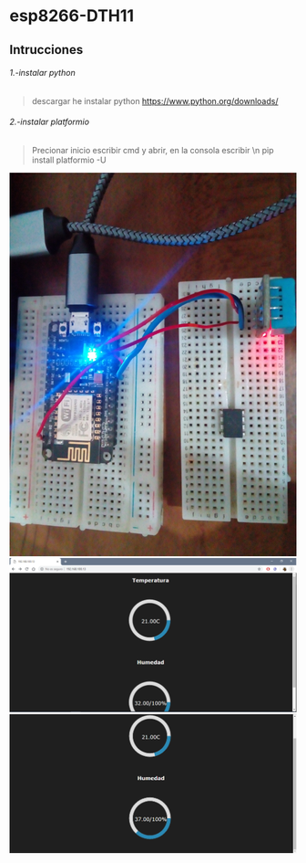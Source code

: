 # esp8266-DTH11

## Intrucciones

###### 1.-instalar python
>descargar he instalar python
>https://www.python.org/downloads/

###### 2.-instalar platformio
>Precionar inicio escribir cmd y abrir, en la consola escribir \n
>pip install platformio -U




![Foto](foto.jpg)
![Captura1](Captura1.PNG)
![Captura1](Captura2.PNG)
